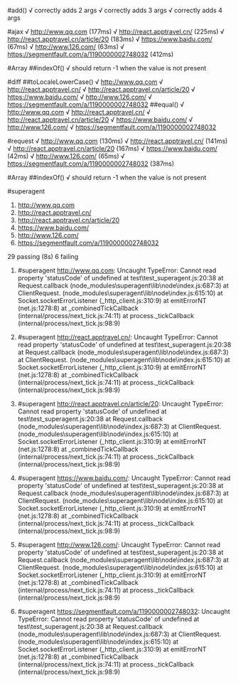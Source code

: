 #add()
  √ correctly adds 2 args
  √ correctly adds 3 args
  √ correctly adds 4 args

#ajax
  √ http://www.qq.com (177ms)
  √ http://react.apptravel.cn/ (225ms)
  √ http://react.apptravel.cn/article/20 (183ms)
  √ https://www.baidu.com/ (67ms)
  √ http://www.126.com/ (63ms)
  √ https://segmentfault.com/a/1190000002748032 (412ms)

#Array
  ##indexOf()
    √ should return -1 when the value is not present

#diff
  ##toLocaleLowerCase()
    √ http://www.qq.com
    √ http://react.apptravel.cn/
    √ http://react.apptravel.cn/article/20
    √ https://www.baidu.com/
    √ http://www.126.com/
    √ https://segmentfault.com/a/1190000002748032
  ##equal()
    √ http://www.qq.com
    √ http://react.apptravel.cn/
    √ http://react.apptravel.cn/article/20
    √ https://www.baidu.com/
    √ http://www.126.com/
    √ https://segmentfault.com/a/1190000002748032

#request
  √ http://www.qq.com (130ms)
  √ http://react.apptravel.cn/ (141ms)
  √ http://react.apptravel.cn/article/20 (167ms)
  √ https://www.baidu.com/ (42ms)
  √ http://www.126.com/ (65ms)
  √ https://segmentfault.com/a/1190000002748032 (387ms)

#Array
  ##indexOf()
    √ should return -1 when the value is not present

#superagent
  1) http://www.qq.com
  2) http://react.apptravel.cn/
  3) http://react.apptravel.cn/article/20
  4) https://www.baidu.com/
  5) http://www.126.com/
  6) https://segmentfault.com/a/1190000002748032


29 passing (8s)
6 failing

1) #superagent http://www.qq.com:
    Uncaught TypeError: Cannot read property 'statusCode' of undefined
    at test\test_superagent.js:20:38
    at Request.callback (node_modules\superagent\lib\node\index.js:687:3)
    at ClientRequest.<anonymous> (node_modules\superagent\lib\node\index.js:615:10)
    at Socket.socketErrorListener (_http_client.js:310:9)
    at emitErrorNT (net.js:1278:8)
    at _combinedTickCallback (internal/process/next_tick.js:74:11)
    at process._tickCallback (internal/process/next_tick.js:98:9)

2) #superagent http://react.apptravel.cn/:
    Uncaught TypeError: Cannot read property 'statusCode' of undefined
    at test\test_superagent.js:20:38
    at Request.callback (node_modules\superagent\lib\node\index.js:687:3)
    at ClientRequest.<anonymous> (node_modules\superagent\lib\node\index.js:615:10)
    at Socket.socketErrorListener (_http_client.js:310:9)
    at emitErrorNT (net.js:1278:8)
    at _combinedTickCallback (internal/process/next_tick.js:74:11)
    at process._tickCallback (internal/process/next_tick.js:98:9)

3) #superagent http://react.apptravel.cn/article/20:
    Uncaught TypeError: Cannot read property 'statusCode' of undefined
    at test\test_superagent.js:20:38
    at Request.callback (node_modules\superagent\lib\node\index.js:687:3)
    at ClientRequest.<anonymous> (node_modules\superagent\lib\node\index.js:615:10)
    at Socket.socketErrorListener (_http_client.js:310:9)
    at emitErrorNT (net.js:1278:8)
    at _combinedTickCallback (internal/process/next_tick.js:74:11)
    at process._tickCallback (internal/process/next_tick.js:98:9)

4) #superagent https://www.baidu.com/:
    Uncaught TypeError: Cannot read property 'statusCode' of undefined
    at test\test_superagent.js:20:38
    at Request.callback (node_modules\superagent\lib\node\index.js:687:3)
    at ClientRequest.<anonymous> (node_modules\superagent\lib\node\index.js:615:10)
    at Socket.socketErrorListener (_http_client.js:310:9)
    at emitErrorNT (net.js:1278:8)
    at _combinedTickCallback (internal/process/next_tick.js:74:11)
    at process._tickCallback (internal/process/next_tick.js:98:9)

5) #superagent http://www.126.com/:
    Uncaught TypeError: Cannot read property 'statusCode' of undefined
    at test\test_superagent.js:20:38
    at Request.callback (node_modules\superagent\lib\node\index.js:687:3)
    at ClientRequest.<anonymous> (node_modules\superagent\lib\node\index.js:615:10)
    at Socket.socketErrorListener (_http_client.js:310:9)
    at emitErrorNT (net.js:1278:8)
    at _combinedTickCallback (internal/process/next_tick.js:74:11)
    at process._tickCallback (internal/process/next_tick.js:98:9)

6) #superagent https://segmentfault.com/a/1190000002748032:
    Uncaught TypeError: Cannot read property 'statusCode' of undefined
    at test\test_superagent.js:20:38
    at Request.callback (node_modules\superagent\lib\node\index.js:687:3)
    at ClientRequest.<anonymous> (node_modules\superagent\lib\node\index.js:615:10)
    at Socket.socketErrorListener (_http_client.js:310:9)
    at emitErrorNT (net.js:1278:8)
    at _combinedTickCallback (internal/process/next_tick.js:74:11)
    at process._tickCallback (internal/process/next_tick.js:98:9)



